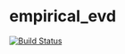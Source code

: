 # empirical_evd

[![Build Status](https://github.com/your-GitHub-username/empirical_evd.jl/actions/workflows/CI.yml/badge.svg?branch=main)](https://github.com/your-GitHub-username/empirical_evd.jl/actions/workflows/CI.yml?query=branch%3Amain)
